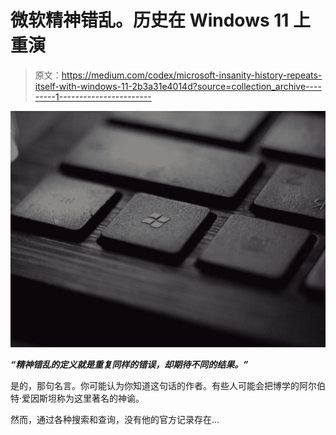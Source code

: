 # 微软精神错乱。历史在 Windows 11 上重演

> 原文：<https://medium.com/codex/microsoft-insanity-history-repeats-itself-with-windows-11-2b3a31e4014d?source=collection_archive---------1----------------------->

![](img/b28086d35354018b4d06be7bedc96c54.png)

***“精神错乱的定义就是重复同样的错误，却期待不同的结果。”***

是的，那句名言。你可能认为你知道这句话的作者。有些人可能会把博学的阿尔伯特·爱因斯坦称为这里著名的神谕。

然而，通过各种搜索和查询，没有他的官方记录存在…